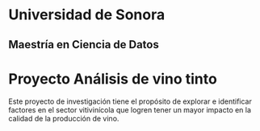# Universidad de Sonora

## Maestría en Ciencia de Datos

# Proyecto Análisis de vino tinto

Este proyecto de investigación tiene el propósito de explorar e identificar factores en el sector vitivinícola que logren tener un mayor impacto en la calidad de la producción de vino.
